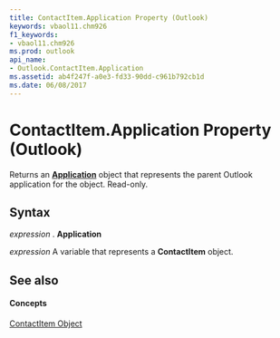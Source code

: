 ```yaml
---
title: ContactItem.Application Property (Outlook)
keywords: vbaol11.chm926
f1_keywords:
- vbaol11.chm926
ms.prod: outlook
api_name:
- Outlook.ContactItem.Application
ms.assetid: ab4f247f-a0e3-fd33-90dd-c961b792cb1d
ms.date: 06/08/2017
---
```



# ContactItem.Application Property (Outlook)

Returns an **[Application](application-object-outlook.md)** object that represents the parent Outlook application for the object. Read-only.


## Syntax

 _expression_ . **Application**

 _expression_ A variable that represents a **ContactItem** object.


## See also


#### Concepts


[ContactItem Object](contactitem-object-outlook.md)

